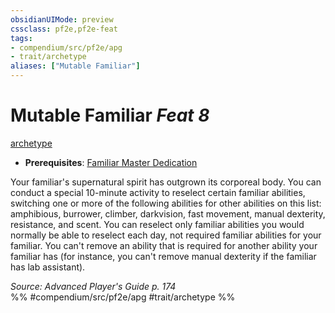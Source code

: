 ```yaml
---
obsidianUIMode: preview
cssclass: pf2e,pf2e-feat
tags:
- compendium/src/pf2e/apg
- trait/archetype
aliases: ["Mutable Familiar"]
---
```

# Mutable Familiar  *Feat 8*  
[archetype](../../Rules/traits/archetype.md)  

- **Prerequisites**: [Familiar Master Dedication](familiar-master-dedication-apg.md)

Your familiar's supernatural spirit has outgrown its corporeal body. You can conduct a special 10-minute activity to reselect certain familiar abilities, switching one or more of the following abilities for other abilities on this list: amphibious, burrower, climber, darkvision, fast movement, manual dexterity, resistance, and scent. You can reselect only familiar abilities you would normally be able to reselect each day, not required familiar abilities for your familiar. You can't remove an ability that is required for another ability your familiar has (for instance, you can't remove manual dexterity if the familiar has lab assistant).

*Source: Advanced Player's Guide p. 174*  
%% #compendium/src/pf2e/apg #trait/archetype %%